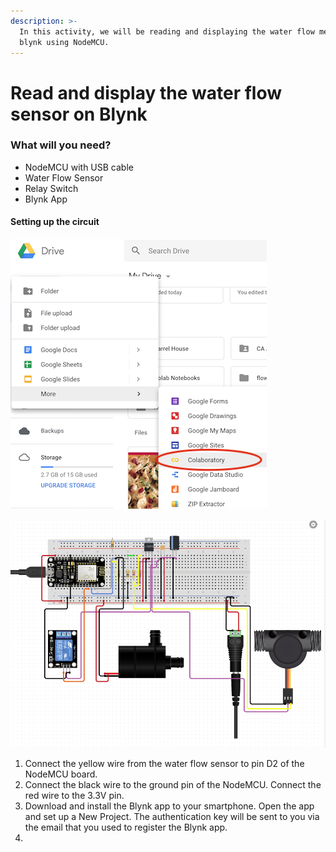 ```yaml
---
description: >-
  In this activity, we will be reading and displaying the water flow meter on
  blynk using NodeMCU.
---
```


# Read and display the water flow sensor on Blynk

### What will you need?

* NodeMCU with USB cable
* Water Flow Sensor
* Relay Switch 
* Blynk App 

#### Setting up the circuit

![Connecting the water flow sensor to the NodeMCU \(https://github.com/pkarun/Blynk-Flow-Sensor-Water-Meter\)](../../.gitbook/assets/image%20%285%29.png)

![](../../.gitbook/assets/kusiniflowsensor.PNG)





1. Connect the yellow wire from the water flow sensor to pin D2 of the NodeMCU board.
2. Connect the black wire to the ground pin of the NodeMCU. Connect the red wire to the 3.3V pin.
3. Download and install the Blynk app to your smartphone. Open the app and set up a New Project. The authentication key will be sent to you via the email that you used to register the Blynk app.
4. 





